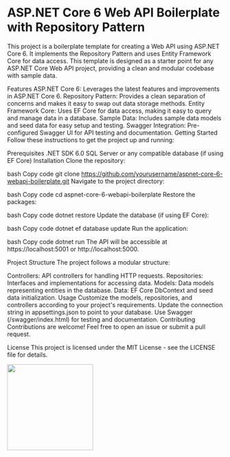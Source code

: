 # ASP.NET Core 6 Web API Boilerplate with Repository Pattern

This project is a boilerplate template for creating a Web API using ASP.NET Core 6. It implements the Repository Pattern and uses Entity Framework Core for data access. This template is designed as a starter point for any ASP.NET Core Web API project, providing a clean and modular codebase with sample data.

Features
ASP.NET Core 6: Leverages the latest features and improvements in ASP.NET Core 6.
Repository Pattern: Provides a clean separation of concerns and makes it easy to swap out data storage methods.
Entity Framework Core: Uses EF Core for data access, making it easy to query and manage data in a database.
Sample Data: Includes sample data models and seed data for easy setup and testing.
Swagger Integration: Pre-configured Swagger UI for API testing and documentation.
Getting Started
Follow these instructions to get the project up and running:

Prerequisites
.NET SDK 6.0
SQL Server or any compatible database (if using EF Core)
Installation
Clone the repository:

bash
Copy code
git clone https://github.com/yourusername/aspnet-core-6-webapi-boilerplate.git
Navigate to the project directory:

bash
Copy code
cd aspnet-core-6-webapi-boilerplate
Restore the packages:

bash
Copy code
dotnet restore
Update the database (if using EF Core):

bash
Copy code
dotnet ef database update
Run the application:

bash
Copy code
dotnet run
The API will be accessible at https://localhost:5001 or http://localhost:5000.

Project Structure
The project follows a modular structure:

Controllers: API controllers for handling HTTP requests.
Repositories: Interfaces and implementations for accessing data.
Models: Data models representing entities in the database.
Data: EF Core DbContext and seed data initialization.
Usage
Customize the models, repositories, and controllers according to your project's requirements.
Update the connection string in appsettings.json to point to your database.
Use Swagger (/swagger/index.html) for testing and documentation.
Contributing
Contributions are welcome! Feel free to open an issue or submit a pull request.

License
This project is licensed under the MIT License - see the LICENSE file for details.









[<img src="https://cdn.buymeacoffee.com/buttons/v2/default-yellow.png" width="200">](https://www.buymeacoffee.com/wiselinjayjayajos)





